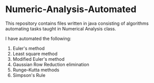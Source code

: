 # Numeric-Analysis-Automated
This repository contains files written in java consisting of algorithms automating tasks taught in Numerical Analysis class.

I have automated the following:

1. Euler's method
2. Least square method
3. Modified Euler's method
4. Gaussian Row Reduction elimination
5. Runge–Kutta methods
6. Simpson's Rule
